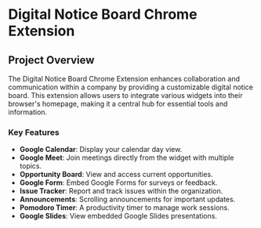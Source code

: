 # Digital Notice Board Chrome Extension

## Project Overview

The Digital Notice Board Chrome Extension enhances collaboration and communication within a company by providing a customizable digital notice board. This extension allows users to integrate various widgets into their browser's homepage, making it a central hub for essential tools and information.

### Key Features
- **Google Calendar**: Display your calendar day view.
- **Google Meet**: Join meetings directly from the widget with multiple topics.
- **Opportunity Board**: View and access current opportunities.
- **Google Form**: Embed Google Forms for surveys or feedback.
- **Issue Tracker**: Report and track issues within the organization.
- **Announcements**: Scrolling announcements for important updates.
- **Pomodoro Timer**: A productivity timer to manage work sessions.
- **Google Slides**: View embedded Google Slides presentations.
